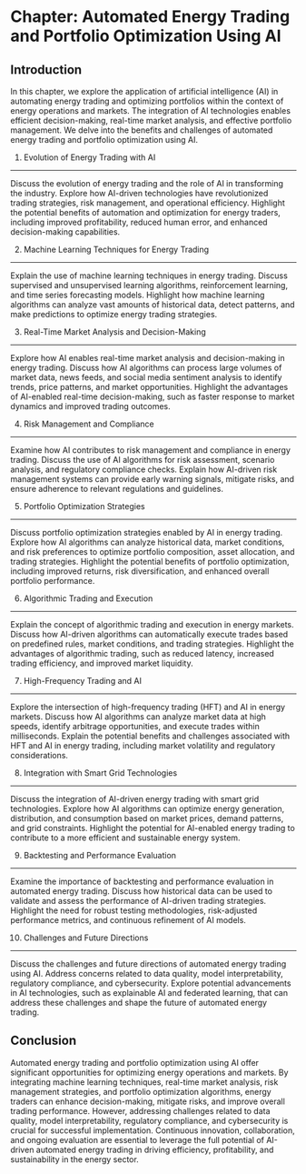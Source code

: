 Chapter: Automated Energy Trading and Portfolio Optimization Using AI
=====================================================================

Introduction
------------

In this chapter, we explore the application of artificial intelligence (AI) in automating energy trading and optimizing portfolios within the context of energy operations and markets. The integration of AI technologies enables efficient decision-making, real-time market analysis, and effective portfolio management. We delve into the benefits and challenges of automated energy trading and portfolio optimization using AI.

1. Evolution of Energy Trading with AI
--------------------------------------

Discuss the evolution of energy trading and the role of AI in transforming the industry. Explore how AI-driven technologies have revolutionized trading strategies, risk management, and operational efficiency. Highlight the potential benefits of automation and optimization for energy traders, including improved profitability, reduced human error, and enhanced decision-making capabilities.

2. Machine Learning Techniques for Energy Trading
-------------------------------------------------

Explain the use of machine learning techniques in energy trading. Discuss supervised and unsupervised learning algorithms, reinforcement learning, and time series forecasting models. Highlight how machine learning algorithms can analyze vast amounts of historical data, detect patterns, and make predictions to optimize energy trading strategies.

3. Real-Time Market Analysis and Decision-Making
------------------------------------------------

Explore how AI enables real-time market analysis and decision-making in energy trading. Discuss how AI algorithms can process large volumes of market data, news feeds, and social media sentiment analysis to identify trends, price patterns, and market opportunities. Highlight the advantages of AI-enabled real-time decision-making, such as faster response to market dynamics and improved trading outcomes.

4. Risk Management and Compliance
---------------------------------

Examine how AI contributes to risk management and compliance in energy trading. Discuss the use of AI algorithms for risk assessment, scenario analysis, and regulatory compliance checks. Explain how AI-driven risk management systems can provide early warning signals, mitigate risks, and ensure adherence to relevant regulations and guidelines.

5. Portfolio Optimization Strategies
------------------------------------

Discuss portfolio optimization strategies enabled by AI in energy trading. Explore how AI algorithms can analyze historical data, market conditions, and risk preferences to optimize portfolio composition, asset allocation, and trading strategies. Highlight the potential benefits of portfolio optimization, including improved returns, risk diversification, and enhanced overall portfolio performance.

6. Algorithmic Trading and Execution
------------------------------------

Explain the concept of algorithmic trading and execution in energy markets. Discuss how AI-driven algorithms can automatically execute trades based on predefined rules, market conditions, and trading strategies. Highlight the advantages of algorithmic trading, such as reduced latency, increased trading efficiency, and improved market liquidity.

7. High-Frequency Trading and AI
--------------------------------

Explore the intersection of high-frequency trading (HFT) and AI in energy markets. Discuss how AI algorithms can analyze market data at high speeds, identify arbitrage opportunities, and execute trades within milliseconds. Explain the potential benefits and challenges associated with HFT and AI in energy trading, including market volatility and regulatory considerations.

8. Integration with Smart Grid Technologies
-------------------------------------------

Discuss the integration of AI-driven energy trading with smart grid technologies. Explore how AI algorithms can optimize energy generation, distribution, and consumption based on market prices, demand patterns, and grid constraints. Highlight the potential for AI-enabled energy trading to contribute to a more efficient and sustainable energy system.

9. Backtesting and Performance Evaluation
-----------------------------------------

Examine the importance of backtesting and performance evaluation in automated energy trading. Discuss how historical data can be used to validate and assess the performance of AI-driven trading strategies. Highlight the need for robust testing methodologies, risk-adjusted performance metrics, and continuous refinement of AI models.

10. Challenges and Future Directions
------------------------------------

Discuss the challenges and future directions of automated energy trading using AI. Address concerns related to data quality, model interpretability, regulatory compliance, and cybersecurity. Explore potential advancements in AI technologies, such as explainable AI and federated learning, that can address these challenges and shape the future of automated energy trading.

Conclusion
----------

Automated energy trading and portfolio optimization using AI offer significant opportunities for optimizing energy operations and markets. By integrating machine learning techniques, real-time market analysis, risk management strategies, and portfolio optimization algorithms, energy traders can enhance decision-making, mitigate risks, and improve overall trading performance. However, addressing challenges related to data quality, model interpretability, regulatory compliance, and cybersecurity is crucial for successful implementation. Continuous innovation, collaboration, and ongoing evaluation are essential to leverage the full potential of AI-driven automated energy trading in driving efficiency, profitability, and sustainability in the energy sector.

